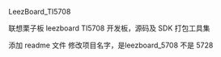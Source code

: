 
LeezBoard_TI5708

联想栗子板 leezboard TI5708 开发板，源码及 SDK 打包工具集

添加 readme 文件
修改项目名字，是leezboard_5708 不是 5728
